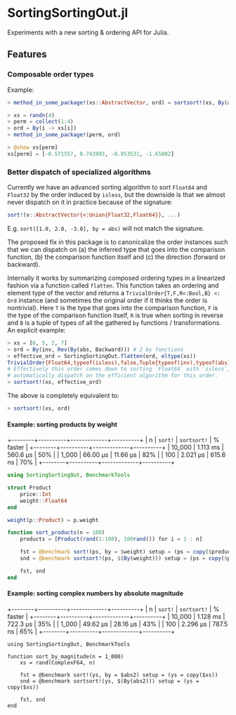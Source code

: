 # SortingSortingOut.jl

Experiments with a new sorting & ordering API for Julia.

## Features

### Composable order types

Example:
```julia
> method_in_some_package!(xs::AbstractVector, ord) = sortsort!(xs, By(abs, ord))

> xs = randn(4)
> perm = collect(1:4)
> ord = By(i -> xs[i])
> method_in_some_package!(perm, ord)

> @show xs[perm]
xs[perm] = [-0.571557, 0.743993, -0.953531, -1.65002]
```

### Better dispatch of specialized algorithms
Currently we have an advanced sorting algorithm to sort `Float64` and `Float32` by the order
induced by `isless`, but the downside is that we almost never dispatch on it in practice 
because of the signature:

```julia
sort!(v::AbstractVector{<:Union{Float32,Float64}}, ...)
```

E.g. `sort([1.0, 2.0, -3.0], by = abs)` will not match the signature.

The proposed fix in this package is to canonicalize the order instances such that we can
dispatch on (a) the inferred type that goes into the comparison function, (b) the comparison
function itself and (c) the direction (forward or backward). 

Internally it works by summarizing composed ordering types in a linearized fashion via a 
function called `flatten`. This function takes an ordering and element type of the vector 
and returns a `TrivialOrder{T,F,R<:Bool,B} <: Ord` instance (and sometimes the original
order if it thinks the order is nontrivial). Here `T` is the type that goes into the 
comparison function, `F` is the type of the comparison function itself, `R` is true when 
sorting in reverse and `B` is a tuple of types of all the gathered `by` functions / 
transformations. An explicit example:

```julia
> xs = [6, 5, 2, 7]
> ord = By(inv, Rev(By(abs, Backward))) # 2 by functions
> effective_ord = SortingSortingOut.flatten(ord, eltype(xs))
TrivialOrder{Float64,typeof(isless),false,Tuple{typeof(inv),typeof(abs)}}(isless, (inv, abs))
# Effectively this order comes down to sorting `Float64` with `isless`, so sorting will
# automatically dispatch on the efficient algorithm for this order.
> sortsort!(xs, effective_ord)
```

The above is completely equivalent to:

```julia
> sortsort!(xs, ord)
```

#### Example: sorting products by weight

+--------+----------+-------------+----------+
| n      | `sort!`  | `sortsort!` | % faster |
+--------+----------+-------------+----------+
| 10_000 | 1.113 ms | 560.6 μs    | 50%      |
| 1_000  | 66.00 μs | 11.66 μs    | 82%      |
| 100    | 2.021 μs | 615.6 ns    | 70%      |
+--------+----------+-------------+----------+

```julia
using SortingSortingOut, BenchmarkTools

struct Product
    price::Int
    weight::Float64
end

weight(p::Product) = p.weight

function sort_products(n = 100)
    products = [Product(rand(1:100), 100rand()) for i = 1 : n]

    fst = @benchmark sort!(ps, by = $weight) setup = (ps = copy($products))
    snd = @benchmark sortsort!(ps, $(By(weight))) setup = (ps = copy($products))

    fst, snd
end
```

#### Example: sorting complex numbers by absolute magnitude

+--------+----------+-------------+----------+
| n      | `sort!`  | `sortsort!` | % faster |
+--------+----------+-------------+----------+
| 10_000 | 1.128 ms | 722.3 μs    | 35%      |
| 1_000  | 49.62 μs | 28.16 μs    | 43%      |
| 100    | 2.296 μs | 787.5 ns    | 65%      |
+--------+----------+-------------+----------+

```
using SortingSortingOut, BenchmarkTools

function sort_by_magnitude(n = 1_000)
    xs = rand(ComplexF64, n)

    fst = @benchmark sort!(ys, by = $abs2) setup = (ys = copy($xs))
    snd = @benchmark sortsort!(ys, $(By(abs2))) setup = (ys = copy($xs))

    fst, snd
end
```